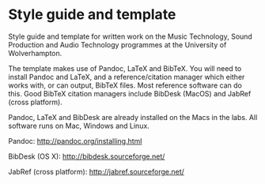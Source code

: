 # Style guide and template

Style guide and template for written work on the Music Technology, Sound Production and Audio Technology programmes at the University of Wolverhampton.

The template makes use of Pandoc, LaTeX and BibTeX. You will need to install Pandoc and LaTeX, and a reference/citation manager which either works with, or can output, BibTeX files. Most reference software can do this. Good BibTeX citation managers include BibDesk (MacOS) and JabRef (cross platform).

Pandoc, LaTeX and BibDesk are already installed on the Macs in the labs. All software runs on Mac, Windows and Linux.

Pandoc: <http://pandoc.org/installing.html>

BibDesk (OS X): <http://bibdesk.sourceforge.net/>

JabRef (cross platform): <http://jabref.sourceforge.net/>
